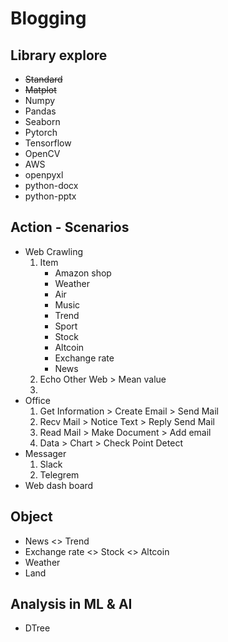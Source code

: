 # Blogging
## Library explore
  - ~~Standard~~
  - ~~Matplot~~
  - Numpy
  - Pandas
  - Seaborn
  - Pytorch
  - Tensorflow
  - OpenCV
  - AWS
  - openpyxl
  - python-docx
  - python-pptx
## Action - Scenarios 
  - Web Crawling
    1. Item
       - Amazon shop
       - Weather
       - Air
       - Music
       - Trend
       - Sport
       - Stock
       - Altcoin
       - Exchange rate
       - News
    2. Echo Other Web > Mean value
    3. 
  - Office
    1. Get Information > Create Email > Send Mail
    2. Recv Mail > Notice Text > Reply Send Mail
    3. Read Mail > Make Document > Add email
    4. Data > Chart > Check Point Detect
  - Messager
    1. Slack
    2. Telegrem
  - Web dash board
## Object
  - News <> Trend
  - Exchange rate <> Stock <> Altcoin
  - Weather
  - Land
## Analysis in ML & AI
  - DTree